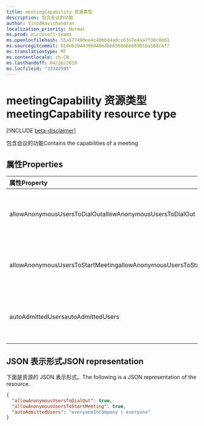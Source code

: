 ```yaml
---
title: meetingCapability 资源类型
description: 包含会议的功能
author: VinodRavichandran
localization_priority: Normal
ms.prod: microsoft-teams
ms.openlocfilehash: 55a577490ee4c40bbd4adcc63a7e4aa7f38c8dd1
ms.sourcegitcommit: 014eb3944306948edbb6560dbe689816a168c4f7
ms.translationtype: MT
ms.contentlocale: zh-CN
ms.lasthandoff: 04/26/2019
ms.locfileid: "33342595"
---
```

# <a name="meetingcapability-resource-type"></a><span data-ttu-id="2fad2-103">meetingCapability 资源类型</span><span class="sxs-lookup"><span data-stu-id="2fad2-103">meetingCapability resource type</span></span>

[!INCLUDE [beta-disclaimer](../../includes/beta-disclaimer.md)]

<span data-ttu-id="2fad2-104">包含会议的功能</span><span class="sxs-lookup"><span data-stu-id="2fad2-104">Contains the capabilities of a meeting</span></span>

## <a name="properties"></a><span data-ttu-id="2fad2-105">属性</span><span class="sxs-lookup"><span data-stu-id="2fad2-105">Properties</span></span>

| <span data-ttu-id="2fad2-106">属性</span><span class="sxs-lookup"><span data-stu-id="2fad2-106">Property</span></span>                          | <span data-ttu-id="2fad2-107">类型</span><span class="sxs-lookup"><span data-stu-id="2fad2-107">Type</span></span>    | <span data-ttu-id="2fad2-108">说明</span><span class="sxs-lookup"><span data-stu-id="2fad2-108">Description</span></span>                                                        |
|:----------------------------------|:--------|:-------------------------------------------------------------------|
| <span data-ttu-id="2fad2-109">allowAnonymousUsersToDialOut</span><span class="sxs-lookup"><span data-stu-id="2fad2-109">allowAnonymousUsersToDialOut</span></span>      | <span data-ttu-id="2fad2-110">Boolean</span><span class="sxs-lookup"><span data-stu-id="2fad2-110">Boolean</span></span> | <span data-ttu-id="2fad2-111">指示是否允许在会议中拨出匿名用户。</span><span class="sxs-lookup"><span data-stu-id="2fad2-111">Indicates whether anonymous users dialout is allowed in a meeting.</span></span> |
| <span data-ttu-id="2fad2-112">allowAnonymousUsersToStartMeeting</span><span class="sxs-lookup"><span data-stu-id="2fad2-112">allowAnonymousUsersToStartMeeting</span></span> | <span data-ttu-id="2fad2-113">Boolean</span><span class="sxs-lookup"><span data-stu-id="2fad2-113">Boolean</span></span> | <span data-ttu-id="2fad2-114">指示是否允许匿名用户启动会议。</span><span class="sxs-lookup"><span data-stu-id="2fad2-114">Indicates whether anonymous users are allowed to start a meeting.</span></span>  |
| <span data-ttu-id="2fad2-115">autoAdmittedUsers</span><span class="sxs-lookup"><span data-stu-id="2fad2-115">autoAdmittedUsers</span></span>                 | <span data-ttu-id="2fad2-116">String</span><span class="sxs-lookup"><span data-stu-id="2fad2-116">String</span></span>  | <span data-ttu-id="2fad2-117">可取值为：`everyoneInCompany`、`everyone`。</span><span class="sxs-lookup"><span data-stu-id="2fad2-117">Possible values are: `everyoneInCompany`, `everyone`.</span></span>              |

## <a name="json-representation"></a><span data-ttu-id="2fad2-118">JSON 表示形式</span><span class="sxs-lookup"><span data-stu-id="2fad2-118">JSON representation</span></span>

<span data-ttu-id="2fad2-119">下面是资源的 JSON 表示形式。</span><span class="sxs-lookup"><span data-stu-id="2fad2-119">The following is a JSON representation of the resource.</span></span>

<!-- {
  "blockType": "resource",
  "optionalProperties": [

  ],
  "@odata.type": "microsoft.graph.meetingCapability"
}-->
```json
{
  "allowAnonymousUsersToDialOut": true,
  "allowAnonymousUsersToStartMeeting": true,
  "autoAdmittedUsers": "everyoneInCompany | everyone"
}
```

<!-- uuid: 8fcb5dbc-d5aa-4681-8e31-b001d5168d79
2015-10-25 14:57:30 UTC -->
<!--
{
  "type": "#page.annotation",
  "description": "meetingCapability resource",
  "keywords": "",
  "section": "documentation",
  "tocPath": "",
  "suppressions": []
}
-->
